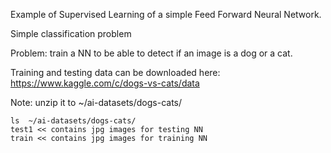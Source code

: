 Example of Supervised Learning of a simple Feed Forward Neural Network.

Simple classification problem

Problem: train a NN to be able to detect if an image is a dog or a cat.

Training and testing data can be downloaded here: https://www.kaggle.com/c/dogs-vs-cats/data

Note: unzip it to ~/ai-datasets/dogs-cats/

```
ls  ~/ai-datasets/dogs-cats/
test1 << contains jpg images for testing NN
train << contains jpg images for training NN
```
